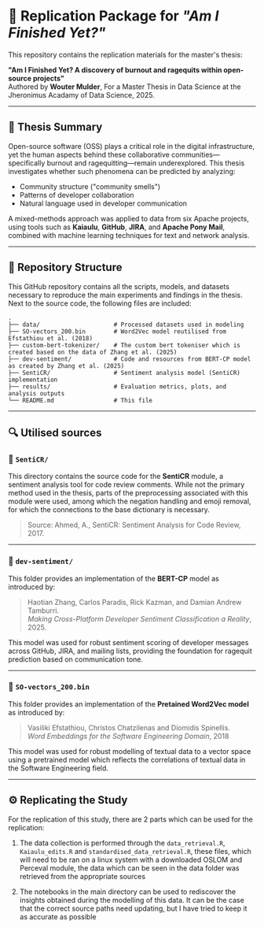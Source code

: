 # 📘 Replication Package for *"Am I Finished Yet?"*

This repository contains the replication materials for the master's thesis:

**"Am I Finished Yet? A discovery of burnout and ragequits within open-source projects"**  
Authored by **Wouter Mulder**, For a Master Thesis in Data Science at the Jheronimus Acadamy of Data Science, 2025.

---

## 🧠 Thesis Summary

Open-source software (OSS) plays a critical role in the digital infrastructure, yet the human aspects behind these collaborative communities—specifically burnout and ragequitting—remain underexplored. This thesis investigates whether such phenomena can be predicted by analyzing:

- Community structure ("community smells")
- Patterns of developer collaboration
- Natural language used in developer communication

A mixed-methods approach was applied to data from six Apache projects, using tools such as **Kaiaulu**, **GitHub**, **JIRA**, and **Apache Pony Mail**, combined with machine learning techniques for text and network analysis.

---

## 📁 Repository Structure

This GitHub repository contains all the scripts, models, and datasets necessary to reproduce the main experiments and findings in the thesis. Next to the source code, the following files are included:

```
.
├── data/                     # Processed datasets used in modeling
├── SO-vectors_200.bin        # Word2Vec model reutilised from Efstathiou et al. (2018)
├── custom-bert-tokenizer/    # The custom bert tokeniser which is created based on the data of Zhang et al. (2025)
├── dev-sentiment/            # Code and resources from BERT-CP model as created by Zhang et al. (2025)
├── SentiCR/                  # Sentiment analysis model (SentiCR) implementation
├── results/                  # Evaluation metrics, plots, and analysis outputs
└── README.md                 # This file
```

---

## 🔍 Utilised sources

### 🔹 `SentiCR/`

This directory contains the source code for the **SentiCR** module, a sentiment analysis tool for code review comments. While not the primary method used in the thesis, parts of the preprocessing associated with this module were used, among which the negation handling and emoji removal, for which the connections to the base dictionary is necessary.

> Source: Ahmed, A., SentiCR: Sentiment Analysis for Code Review, 2017.

---

### 🔹 `dev-sentiment/`

This folder provides an implementation of the **BERT-CP** model as introduced by:

> Haotian Zhang, Carlos Paradis, Rick Kazman, and Damian Andrew Tamburri.  
> *Making Cross-Platform Developer Sentiment Classification a Reality*, 2025.

This model was used for robust sentiment scoring of developer messages across GitHub, JIRA, and mailing lists, providing the foundation for ragequit prediction based on communication tone.

---

### 🔹 `SO-vectors_200.bin`

This folder provides an implementation of the **Pretained Word2Vec model** as introduced by:

> Vasiliki Efstathiou, Christos Chatzilenas and Diomidis Spinellis.    
> *Word Embeddings for the Software Engineering Domain*, 2018

This model was used for robust modelling of textual data to a vector space using a pretrained model which reflects the correlations of textual data in the Software Engineering field.

---

## ⚙️ Replicating the Study

For the replication of this study, there are 2 parts which can be used for the replication:

1. The data collection is performed through the  `data_retrieval.R`, `Kaiaulu_edits.R` and `standardised_data_retrieval.R`, these files, which will need to be ran on a linux system with a downloaded OSLOM and Perceval module, the data which can be seen in the data folder was retrieved from the appropriate sources

2. The notebooks in the main directory can be used to rediscover the insights obtained during the modelling of this data. It can be the case that the correct source paths need updating, but I have tried to keep it as accurate as possible


